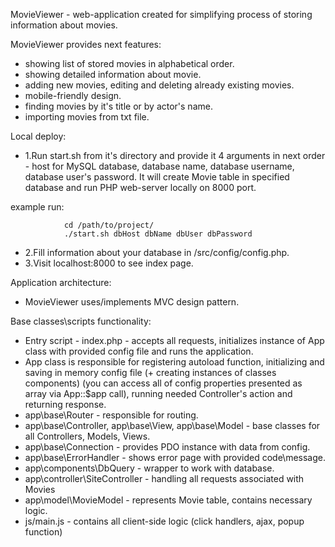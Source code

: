 MovieViewer - web-application created for simplifying process of storing information about movies.

MovieViewer provides next features: 
 - showing list of stored movies in alphabetical order.
 - showing detailed information about movie. 
 - adding new movies, editing and deleting already existing movies.
 - mobile-friendly design.
 - finding movies by it's title or by actor's name.
 - importing movies from txt file.
 
Local deploy:
 - 1.Run start.sh from it's directory and provide it 4 arguments in next order - host for MySQL database, database name, database username, database user's password.
 It will create Movie table in specified database and run PHP web-server locally on 8000 port.
 
 example run: 
               
                cd /path/to/project/
                ./start.sh dbHost dbName dbUser dbPassword
                
 - 2.Fill information about your database in /src/config/config.php.
 - 3.Visit localhost:8000 to see index page. 



Application architecture:
 - MovieViewer uses/implements MVC design pattern.
 
Base classes\scripts functionality: 
 - Entry script - index.php - accepts all requests, initializes instance of App class with provided config file and runs the application. 
 - App class is responsible for registering autoload function, initializing and saving in memory config file (+ creating instances of classes components)
 (you can access all of config properties presented as array via App::$app call), running needed Controller's action and returning response.
 - app\base\Router - responsible for routing.
 - app\base\Controller, app\base\View, app\base\Model - base classes for all Controllers, Models, Views. 
 - app\base\Connection - provides PDO instance with data from config.
 - app\base\ErrorHandler - shows error page with provided code\message.
 - app\components\DbQuery - wrapper to work with database.
 - app\controller\SiteController - handling all requests associated with Movies
 - app\model\MovieModel - represents Movie table, contains necessary logic.
 - js/main.js - contains all client-side logic (click handlers, ajax, popup function)

  
